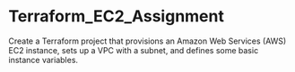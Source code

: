 # Terraform_EC2_Assignment
Create a Terraform project that provisions an Amazon Web Services (AWS) EC2 instance, sets up a VPC with a subnet, and defines some basic instance variables.
